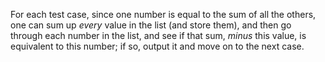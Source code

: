 For each test case, since one number is equal to the sum of all the others, one can sum up *every* value in the list (and store them), and then go through each number in the list, and see if that sum, *minus* this value, is equivalent to this number; if so, output it and move on to the next case.
